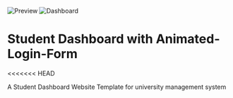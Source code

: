 ![Preview](https://user-images.githubusercontent.com/33707645/233742528-0ef85e76-0c9d-4e30-b473-3beba3ec4ea2.png)
![Dashboard](https://user-images.githubusercontent.com/33707645/233742594-1f0f6147-d761-4909-99e4-66348b9d9d88.png)

# Student Dashboard with Animated-Login-Form
<<<<<<< HEAD

A Student Dashboard Website Template for university management system
